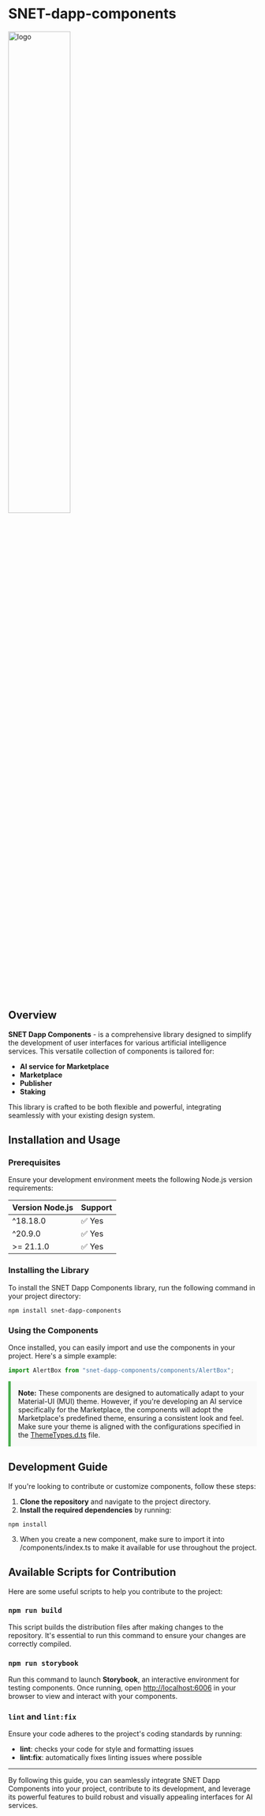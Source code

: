 # SNET-dapp-components

<img width="50%" src="./src/assets/images/BlackLogo.svg" alt="logo"/> <br/>

## Overview

**SNET Dapp Components** - is a comprehensive library designed to simplify the development of user interfaces for various artificial intelligence services. This versatile collection of components is tailored for:

- **AI service for Marketplace**
- **Marketplace**
- **Publisher**
- **Staking**

This library is crafted to be both flexible and powerful, integrating seamlessly with your existing design system.

## Installation and Usage

### Prerequisites

Ensure your development environment meets the following Node.js version requirements:

| Version Node.js | Support |
| --------------- | ------- |
| ^18.18.0        | ✅ Yes  |
| ^20.9.0         | ✅ Yes  |
| >= 21.1.0       | ✅ Yes  |

### Installing the Library

To install the SNET Dapp Components library, run the following command in your project directory:

```shell
npm install snet-dapp-components
```

### Using the Components

Once installed, you can easily import and use the components in your project. Here's a simple example:

```js
import AlertBox from "snet-dapp-components/components/AlertBox";
```

<div style="background-color:#f9f9f9; padding:15px; border-left:5px solid #4CAF50;">
    <strong>Note:</strong> These components are designed to automatically adapt to your Material-UI (MUI) theme. However, if you're developing an AI service specifically for the Marketplace, the components will adopt the Marketplace's predefined theme, ensuring a consistent look and feel. Make sure your theme is aligned with the configurations specified in the <a href="./src/assets/ThemeTypes.d.ts" target="_blank">ThemeTypes.d.ts</a> file.
</div>

## Development Guide

If you're looking to contribute or customize components, follow these steps:

1. **Clone the repository** and navigate to the project directory.
2. **Install the required dependencies** by running:

```
npm install
```

3. When you create a new component, make sure to import it into /components/index.ts to make it available for use throughout the project.

## Available Scripts for Contribution

Here are some useful scripts to help you contribute to the project:

### `npm run build`

This script builds the distribution files after making changes to the repository. It's essential to run this command to ensure your changes are correctly compiled.

### `npm run storybook`

Run this command to launch **Storybook**, an interactive environment for testing components. Once running, open [http://localhost:6006](http://localhost:6006) in your browser to view and interact with your components.

### `lint` and `lint:fix`

Ensure your code adheres to the project's coding standards by running:

- **lint**: checks your code for style and formatting issues
- **lint:fix**: automatically fixes linting issues where possible

---

By following this guide, you can seamlessly integrate SNET Dapp Components into your project, contribute to its development, and leverage its powerful features to build robust and visually appealing interfaces for AI services.
